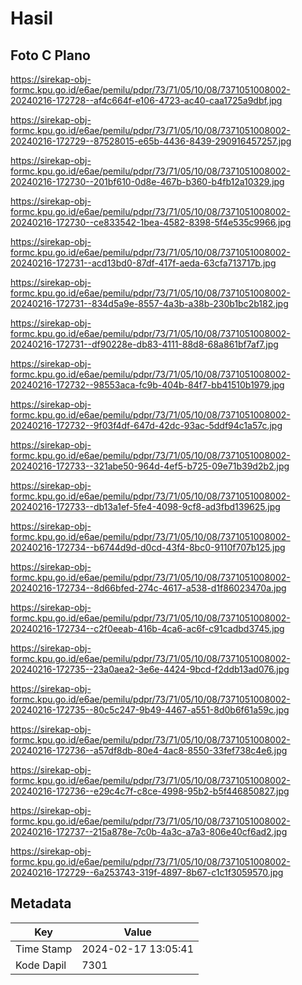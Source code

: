 # Hasil

## Foto C Plano

https://sirekap-obj-formc.kpu.go.id/e6ae/pemilu/pdpr/73/71/05/10/08/7371051008002-20240216-172728--af4c664f-e106-4723-ac40-caa1725a9dbf.jpg

https://sirekap-obj-formc.kpu.go.id/e6ae/pemilu/pdpr/73/71/05/10/08/7371051008002-20240216-172729--87528015-e65b-4436-8439-290916457257.jpg

https://sirekap-obj-formc.kpu.go.id/e6ae/pemilu/pdpr/73/71/05/10/08/7371051008002-20240216-172730--201bf610-0d8e-467b-b360-b4fb12a10329.jpg

https://sirekap-obj-formc.kpu.go.id/e6ae/pemilu/pdpr/73/71/05/10/08/7371051008002-20240216-172730--ce833542-1bea-4582-8398-5f4e535c9966.jpg

https://sirekap-obj-formc.kpu.go.id/e6ae/pemilu/pdpr/73/71/05/10/08/7371051008002-20240216-172731--acd13bd0-87df-417f-aeda-63cfa713717b.jpg

https://sirekap-obj-formc.kpu.go.id/e6ae/pemilu/pdpr/73/71/05/10/08/7371051008002-20240216-172731--834d5a9e-8557-4a3b-a38b-230b1bc2b182.jpg

https://sirekap-obj-formc.kpu.go.id/e6ae/pemilu/pdpr/73/71/05/10/08/7371051008002-20240216-172731--df90228e-db83-4111-88d8-68a861bf7af7.jpg

https://sirekap-obj-formc.kpu.go.id/e6ae/pemilu/pdpr/73/71/05/10/08/7371051008002-20240216-172732--98553aca-fc9b-404b-84f7-bb41510b1979.jpg

https://sirekap-obj-formc.kpu.go.id/e6ae/pemilu/pdpr/73/71/05/10/08/7371051008002-20240216-172732--9f03f4df-647d-42dc-93ac-5ddf94c1a57c.jpg

https://sirekap-obj-formc.kpu.go.id/e6ae/pemilu/pdpr/73/71/05/10/08/7371051008002-20240216-172733--321abe50-964d-4ef5-b725-09e71b39d2b2.jpg

https://sirekap-obj-formc.kpu.go.id/e6ae/pemilu/pdpr/73/71/05/10/08/7371051008002-20240216-172733--db13a1ef-5fe4-4098-9cf8-ad3fbd139625.jpg

https://sirekap-obj-formc.kpu.go.id/e6ae/pemilu/pdpr/73/71/05/10/08/7371051008002-20240216-172734--b6744d9d-d0cd-43f4-8bc0-9110f707b125.jpg

https://sirekap-obj-formc.kpu.go.id/e6ae/pemilu/pdpr/73/71/05/10/08/7371051008002-20240216-172734--8d66bfed-274c-4617-a538-d1f86023470a.jpg

https://sirekap-obj-formc.kpu.go.id/e6ae/pemilu/pdpr/73/71/05/10/08/7371051008002-20240216-172734--c2f0eeab-416b-4ca6-ac6f-c91cadbd3745.jpg

https://sirekap-obj-formc.kpu.go.id/e6ae/pemilu/pdpr/73/71/05/10/08/7371051008002-20240216-172735--23a0aea2-3e6e-4424-9bcd-f2ddb13ad076.jpg

https://sirekap-obj-formc.kpu.go.id/e6ae/pemilu/pdpr/73/71/05/10/08/7371051008002-20240216-172735--80c5c247-9b49-4467-a551-8d0b6f61a59c.jpg

https://sirekap-obj-formc.kpu.go.id/e6ae/pemilu/pdpr/73/71/05/10/08/7371051008002-20240216-172736--a57df8db-80e4-4ac8-8550-33fef738c4e6.jpg

https://sirekap-obj-formc.kpu.go.id/e6ae/pemilu/pdpr/73/71/05/10/08/7371051008002-20240216-172736--e29c4c7f-c8ce-4998-95b2-b5f446850827.jpg

https://sirekap-obj-formc.kpu.go.id/e6ae/pemilu/pdpr/73/71/05/10/08/7371051008002-20240216-172737--215a878e-7c0b-4a3c-a7a3-806e40cf6ad2.jpg

https://sirekap-obj-formc.kpu.go.id/e6ae/pemilu/pdpr/73/71/05/10/08/7371051008002-20240216-172729--6a253743-319f-4897-8b67-c1c1f3059570.jpg


## Metadata

| Key        | Value               |
| ---------- | ------------------- |
| Time Stamp | 2024-02-17 13:05:41 |
| Kode Dapil | 7301                |



